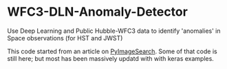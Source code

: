 # WFC3-DLN-Anomaly-Detector
Use Deep Learning and Public Hubble-WFC3 data to identify 'anomalies' in Space observations (for HST and JWST)

This code started from an article on [PyImageSearch](https://www.pyimagesearch.com/2018/04/16/keras-and-convolutional-neural-networks-cnns/).  Some of that code is still here; but most has been massively updatd with with keras examples.

